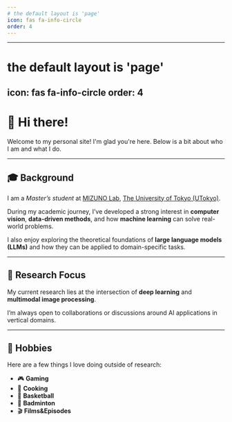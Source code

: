 ```yaml
---
# the default layout is 'page'
icon: fas fa-info-circle
order: 4
---
```


---
# the default layout is 'page'
icon: fas fa-info-circle
order: 4
---

# 👋 Hi there!

Welcome to my personal site! I'm glad you're here. Below is a bit about who I am and what I do.

---

## 🎓 Background

I am a *Master’s student* at [MIZUNO Lab](https://webpark2264.sakura.ne.jp/mizu), [The University of Tokyo (UTokyo)](https://www.u-tokyo.ac.jp/ja/index.html).

During my academic journey, I’ve developed a strong interest in **computer vision**, **data-driven methods**, and how **machine learning** can solve real-world problems.

I also enjoy exploring the theoretical foundations of **large language models (LLMs)** and how they can be applied to domain-specific tasks.

---

## 🔬 Research Focus

My current research lies at the intersection of **deep learning** and **multimodal image processing**.

I’m always open to collaborations or discussions around AI applications in vertical domains.

---

## 🎯 Hobbies

Here are a few things I love doing outside of research:

- 🎮 **Gaming**  
- 🍳 **Cooking** 
- 🏀 **Basketball** 
- 🏸️ **Badminton** 
- 🎬 **Films&Episodes** 

